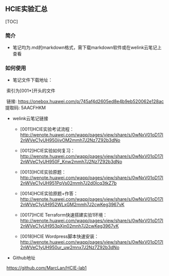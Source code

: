 ## HCIE实验汇总

[TOC]

### 简介

- 笔记均为.md的markdown格式，需下载markdown软件或在welink云笔记上查看

### 如何使用

- 笔记文件下载地址：

​		索引为[001*]开头的文件

​		链接: https://onebox.huawei.com/p/745af4d2605ed8e4b9eb520062e128ac   提取码: 5AACFHKM

- welink云笔记链接

  - [0011]HCIE实验考试流程：http://wenote.huawei.com/wapp/pages/view/share/s/0wNxV01oD17I2nWVeC1yUH950ijvOM2mmh7J2Nz7Z92b3dNo

  - [0012]HCIE实验如何复习：http://wenote.huawei.com/wapp/pages/view/share/s/0wNxV01oD17I2nWVeC1yUH950F_Knw2mmh7J2Nz7Z92b3dNo

  - [0013]HCIE实验原题：http://wenote.huawei.com/wapp/pages/view/share/s/0wNxV01oD17I2nWVeC1yUH951PqVs02mmh7J2d0Icq3tkZ7b

  - [0014]HCIE实验原题+作答：http://wenote.huawei.com/wapp/pages/view/share/s/0wNxV01oD17I2nWVeC1yUH952WLxGM2mmh7J2cwKeg3967vK

  - [0017]HCIE Terraform快速搭建实验1环境：http://wenote.huawei.com/wapp/pages/view/share/s/0wNxV01oD17I2nWVeC1yUH953pXjn02mnh7J2cwKeg3967vK

  -  [0018]HCIE Wordpress脚本快速安装：http://wenote.huawei.com/wapp/pages/view/share/s/0wNxV01oD17I2nWVeC1yUH950ur_uw2mnx7J2Nz7Z92b3dNo

- Github地址

​		https://github.com/MarcLan/HCIE-lab1


